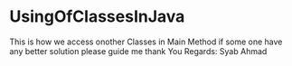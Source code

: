 # UsingOfClassesInJava
This is how we access onother Classes in Main Method
if some one have any better solution please guide me 
thank You
Regards: Syab Ahmad
